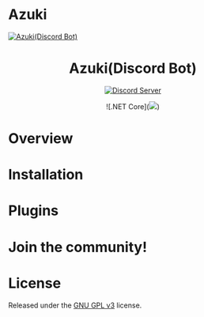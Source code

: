 ﻿# Azuki
<a href="https://github.com/Side-Character/Azuki"><img src="https://cdn.discordapp.com/attachments/323446657100414976/703202820366532668/Flandre.png" alt="Azuki(Discord Bot)"></a>
<h1 align="center">
  Azuki(Discord Bot)
</h1>
<p align="center">
  <a href="https://discord.gg/M7p26z">
    <img src="https://discordapp.com/api/guilds/703203636657913886/widget.png?style=shield" alt="Discord Server">
  </a>
  <!--<a href="https://crowdin.com/project/red-discordbot">
    <img src="https://d322cqt584bo4o.cloudfront.net/red-discordbot/localized.svg" alt="Localized with Crowdin">
  </a>-->
</p>
<p align="center">
    ![.NET Core](<img src="https://github.com/Side-Character/Azuki/workflows/.NET%20Core/badge.svg?branch=master">)
  <!--<a href="http://red-discordbot.readthedocs.io/en/stable/?badge=stable">
    <img src="" alt="Azuki on readthedocs.org">
  </a>-->
</p>

<!--<p align="center">
  <a href="#overview">Overview</a>
  •
  <a href="#installation">Installation</a>
  •
  <a href="http://red-discordbot.readthedocs.io/en/stable/index.html">Documentation</a>
  •
  <a href="#plugins">Plugins</a>
  •
  <a href="#join-the-community">Community</a>
  •
  <a href="#license">License</a>
</p>-->

# Overview

# Installation

# Plugins

# Join the community!

# License

Released under the [GNU GPL v3](https://www.gnu.org/licenses/gpl-3.0.en.html) license.